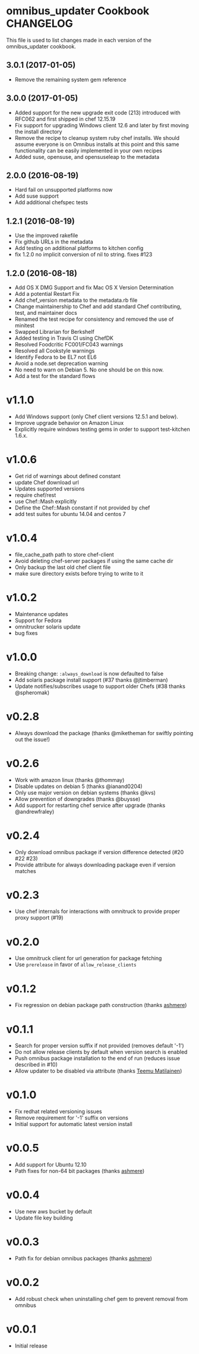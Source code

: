 # omnibus_updater Cookbook CHANGELOG

This file is used to list changes made in each version of the omnibus_updater cookbook.

## 3.0.1 (2017-01-05)

- Remove the remaining system gem reference

## 3.0.0 (2017-01-05)

- Added support for the new upgrade exit code (213) introduced with RFC062 and first shipped in chef 12.15.19
- Fix support for upgrading Windows client 12.6 and later by first moving the install directory
- Remove the recipe to cleanup system ruby chef installs. We should assume everyone is on Omnibus installs at this point and this same functionality can be easily implemented in your own recipes
- Added suse, opensuse, and opensuseleap to the metadata

## 2.0.0 (2016-08-19)

- Hard fail on unsupported platforms now
- Add suse support
- Add additional chefspec tests

## 1.2.1 (2016-08-19)

- Use the improved rakefile
- Fix github URLs in the metadata
- Add testing on additional platforms to kitchen config
- fix 1.2.0 no implicit conversion of nil to string. fixes #123

## 1.2.0 (2016-08-18)

- Add OS X DMG Support and fix Mac OS X Version Determination
- Add a potential Restart Fix
- Add chef_version metadata to the metadata.rb file
- Change maintainership to Chef and add standard Chef contributing, test, and maintainer docs
- Renamed the test recipe for consistency and removed the use of minitest
- Swapped Librarian for Berkshelf
- Added testing in Travis CI using ChefDK
- Resolved Foodcritic FC001/FC043 warnings
- Resolved all Cookstyle warnings
- Identify Fedora to be EL7 not EL6
- Avoid a node.set deprecation warning
- No need to warn on Debian 5\. No one should be on this now.
- Add a test for the standard flows

# v1.1.0

- Add Windows support (only Chef client versions 12.5.1 and below).
- Improve upgrade behavior on Amazon Linux
- Explicitly require windows testing gems in order to support test-kitchen 1.6.x.

# v1.0.6

- Get rid of warnings about defined constant
- update Chef download url
- Updates supported versions
- require chef/rest
- use Chef::Mash explicitly
- Define the Chef::Mash constant if not provided by chef
- add test suites for ubuntu 14.04 and centos 7

# v1.0.4

- file_cache_path path to store chef-client
- Avoid deleting chef-server packages if using the same cache dir
- Only backup the last old chef client file
- make sure directory exists before trying to write to it

# v1.0.2

- Maintenance updates
- Support for Fedora
- omnitrucker solaris update
- bug fixes

# v1.0.0

- Breaking change: `:always_download` is now defaulted to false
- Add solaris package install support (#37 thanks @jtimberman)
- Update notifies/subscribes usage to support older Chefs (#38 thanks @spheromak)

# v0.2.8

- Always download the package (thanks @miketheman for swiftly pointing out the issue!)

# v0.2.6

- Work with amazon linux (thanks @thommay)
- Disable updates on debian 5 (thanks @ianand0204)
- Only use major version on debian systems (thanks @kvs)
- Allow prevention of downgrades (thanks @buysse)
- Add support for restarting chef service after upgrade (thanks @andrewfraley)

# v0.2.4

- Only download omnibus package if version difference detected (#20 #22 #23)
- Provide attribute for always downloading package even if version matches

# v0.2.3

- Use chef internals for interactions with omnitruck to provide proper proxy support (#19)

# v0.2.0

- Use omnitruck client for url generation for package fetching
- Use `prerelease` in favor of `allow_release_clients`

# v0.1.2

- Fix regression on debian package path construction (thanks [ashmere](https://github.com/ashmere))

# v0.1.1

- Search for proper version suffix if not provided (removes default '-1')
- Do not allow release clients by default when version search is enabled
- Push omnibus package installation to the end of run (reduces issue described in #10)
- Allow updater to be disabled via attribute (thanks [Teemu Matilainen](https://github.com/tmatilai))

# v0.1.0

- Fix redhat related versioning issues
- Remove requirement for '-1' suffix on versions
- Initial support for automatic latest version install

# v0.0.5

- Add support for Ubuntu 12.10
- Path fixes for non-64 bit packages (thanks [ashmere](https://github.com/ashmere))

# v0.0.4

- Use new aws bucket by default
- Update file key building

# v0.0.3

- Path fix for debian omnibus packages (thanks [ashmere](https://github.com/ashmere))

# v0.0.2

- Add robust check when uninstalling chef gem to prevent removal from omnibus

# v0.0.1

- Initial release
